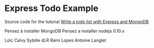 # Express Todo Example

Source code for the tutorial [Write a todo list with Express and MongoDB](http://dreamerslab.com/blog/en/write-a-todo-list-with-express-and-mongodb/)

Pensez à installer MongoDB
Pensez a installer nodejs 0.10.x


Loïc Calvy
Sybille dLR
Rami Lopes
Antoine Langlet
